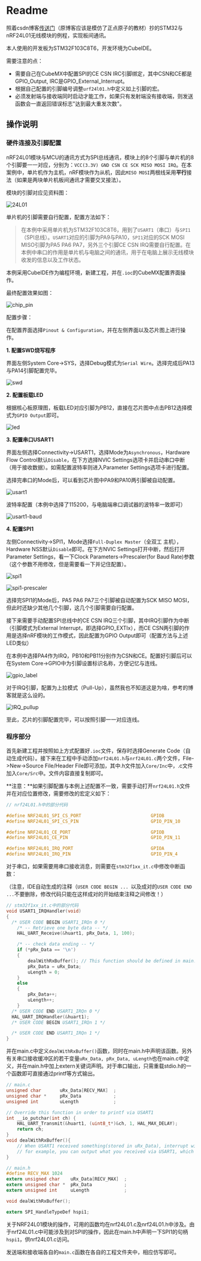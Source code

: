 # Readme

照着csdn博客[传送门](https://blog.csdn.net/qq_36075612/article/details/10302749)（原博客应该是模仿了正点原子的教材）抄的STM32与nRF24L01无线模块的例程，实现板间通讯。

本人使用的开发板为STM32F103C8T6，开发环境为CubeIDE。

需要注意的点：

- 需要自己在CubeMX中配置SPI的CE CSN IRC引脚绑定，其中CSN和CE都是GPIO_Output, IRC是GPIO_External_Interrupt。
- 根据自己配置的引脚编号调整`urf24l01.h`中定义如上引脚的宏。
- 必须发射端与接收端同时启动才能工作，如果只有发射端没有接收端，则发送函数会一直返回错误标志"达到最大重发次数"。



## 操作说明

### 硬件连接及引脚配置

nRF24L01模块与MCU的通讯方式为SPI总线通讯，模块上的8个引脚与单片机的8个引脚要一一对应，分别为：`VCC(3.3V) GND CSN CE SCK MISO MOSI IRQ`。在本案例中，单片机作为主机，nRF模块作为从机，因此`MISO MOSI`两根线采用**平行**接法（如果是两块单片机板间通讯才需要交叉接法）。

模块的引脚对应见资料图：

![24L01](materials/24L01.jpg)

单片机的引脚需要自行配置，配置方法如下：

> 在本例中采用单片机为STM32F103C8T6，用到了`USART1`（串口）与`SPI1`（SPI总线）。`USART1`对应的引脚为PA9与PA10，`SPI1`对应的SCK MOSI MISO引脚为PA5 PA6 PA7，另外三个引脚CE CSN IRQ需要自行配置。在本例中串口的作用是单片机与电脑之间的通讯，用于在电脑上展示无线模块收发的信息以及工作状态。

本例采用CubeIDE作为编程环境，新建工程，并在`.ioc`的CubeMX配置界面操作。

最终配置效果如图：

![chip_pin](materials/chip_pin.png)

配置步骤：

在配置界面选择`Pinout & Configuration`，并在左侧界面以及芯片图上进行操作。

**1.  配置SWD烧写程序**

界面左侧System Core->SYS，选择Debug模式为`Serial Wire`。选择完成后PA13与PA14引脚配置完毕。

![swd](materials/swd.png)

**2. 配置板载LED**

根据核心板原理图，板载LED对应引脚为PB12，直接在芯片图中点击PB12选择模式为`GPIO Output`即可。

![led](materials/led.png)

**3. 配置串口USART1**

界面左侧选择Connectivity->USART1，选择Mode为`Asynchronous`，Hardware Flow Control默认`Disable`，在下方选择NVIC Settings选项卡并启动串口中断（用于接收数据）。如需配置波特率则进入Parameter Settings选项卡进行配置。

选择完串口的Mode后，可以看到芯片图中PA9和PA10两引脚被自动配置。

![usart1](materials/usart1.png)

波特率配置（本例中选择了115200，与电脑端串口调试器的波特率一致即可）

![usart1-baud](materials/usart1-baud.png)

**4. 配置SPI1**

左侧Connectivity->SPI1，Mode选择`Full-Duplex Master`（全双工 主机），Hardware NSS默认`Disable`即可。在下方NVIC Settings打开中断，然后打开Parameter Settings，看一下Clock Parameters->Prescaler(for Baud Rate)参数（这个参数不用修改，但是需要看一下并记住配置）。

![spi1](materials/spi1.png)

![spi1-prescaler](materials/spi1-prescaler.png)

选择完SPI1的Mode后，PA5 PA6 PA7三个引脚被自动配置为SCK MISO MOSI，但此时还缺少其他几个引脚，这几个引脚需要自行配置。

接下来需要手动配置SPI总线中的CE CSN IRQ三个引脚，其中IRQ引脚作为中断（引脚模式为External Interrupt，即选择GPIO_EXTIx），而CE CSN两引脚的作用是选择nRF模块的工作模式，因此配置为GPIO Output即可（配置方法与上述LED类似）

在本例中选择PA4作为IRQ，PB10和PB11分别作为CSN和CE。配置好引脚后可以在System Core->GPIO中为引脚设置标识名称，方便记忆与连线。

![gpio_label](materials/gpio_label.png)

对于IRQ引脚，配置为上拉模式（Pull-Up），虽然我也不知道这是为啥，参考的博客就是这么设的。

![IRQ_pullup](materials/IRQ_pullup.png)

至此，芯片的引脚配置完毕，可以按照引脚一一对应连线。

### 程序部分

首先新建工程并按照如上方式配置好`.ioc`文件，保存时选择Generate Code（自动生成代码）。接下来在工程中手动添加`nrf24L01.h`与`nrf24L01.c`两个文件，File->New->Source File/Header File即可添加，其中.h文件加入`Core/Inc`中，.c文件加入`Core/Src`中。文件内容直接复制即可。

**注意：**如果引脚配置与本例上述配置不一致，需要手动打开`nrf24L01.h`文件并在对应位置修改，需要修改的宏定义如下：

```c
// nrf24L01.h中的部分代码

#define NRF24L01_SPI_CS_PORT                          GPIOB
#define NRF24L01_SPI_CS_PIN                           GPIO_PIN_10

#define NRF24L01_CE_PORT                              GPIOB
#define NRF24L01_CE_PIN                               GPIO_PIN_11

#define NRF24L01_IRQ_PORT                             GPIOA
#define NRF24L01_IRQ_PIN                              GPIO_PIN_4
```

对于串口，如果需要用串口接收消息，则需要在`stm32f1xx_it.c`中修改中断函数：

（注意，IDE自动生成的注释（`USER CODE BEGIN ... `以及成对的`USER CODE END ...`不要删除，修改代码只能在这样成对的开始结束注释之间修改！）

```c
// stm32f1xx_it.c中的部分代码
void USART1_IRQHandler(void)
{
  /* USER CODE BEGIN USART1_IRQn 0 */
	/* -- Retrieve one byte data -- */
	HAL_UART_Receive(&huart1, pRx_Data, 1, 100);

	/* -- check data ending -- */
	if (*pRx_Data == '\n')
	{
		dealWithRxBuffer(); // This function should be defined in main.c, and declared in main.h
		pRx_Data = uRx_Data;
		uLength = 0;
	}
	else
	{
		pRx_Data++;
		uLength++;
	}
  /* USER CODE END USART1_IRQn 0 */
  HAL_UART_IRQHandler(&huart1);
  /* USER CODE BEGIN USART1_IRQn 1 */

  /* USER CODE END USART1_IRQn 1 */
}
```

并在main.c中定义`dealWithRxBuffer()`函数，同时在main.h中声明该函数。另外有关串口接收缓冲区的若干变量`uRx_Data, pRx_Data, uLength`也在main.c中定义，并在main.h中加上extern关键词声明。对于串口输出，只需重载stdio.h的一个函数即可直接通过printf等方式输出。

```c
// main.c
unsigned char   	uRx_Data[RECV_MAX] 	;
unsigned char * 	pRx_Data			;
unsigned int 		uLength				;

// Override this function in order to printf via USART1
int __io_putchar(int ch) {
	HAL_UART_Transmit(&huart1, (uint8_t*)&ch, 1, HAL_MAX_DELAY);
	return ch;
}
void dealWithRxBuffer(){
	// When USART1 received something(stored in uRx_Data), interrupt will call this function.
	// for example, you can output what you received via USART1, which will be shown on you computer.
}

// main.h
#define RECV_MAX 1024
extern unsigned char   	uRx_Data[RECV_MAX] 	;
extern unsigned char * 	pRx_Data			;
extern unsigned int 	uLength				;

void dealWithRxBuffer();

extern SPI_HandleTypeDef hspi1;
```

关于NRF24L01模块的操作，可用的函数均在nrf24L01.c及nrf24L01.h中涉及。由于nrf24L01.c中可能涉及到对SPI的操作，因此在main.h中声明一下SPI1的句柄`hspi1`，供nrf24L01.c访问。

发送端和接收端各自的`main.c`函数在各自的工程文件夹中，相应仿写即可。